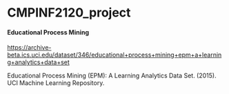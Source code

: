 # CMPINF2120_project

#### Educational Process Mining

https://archive-beta.ics.uci.edu/dataset/346/educational+process+mining+epm+a+learning+analytics+data+set

Educational Process Mining (EPM): A Learning Analytics Data Set. (2015). UCI Machine Learning Repository.

